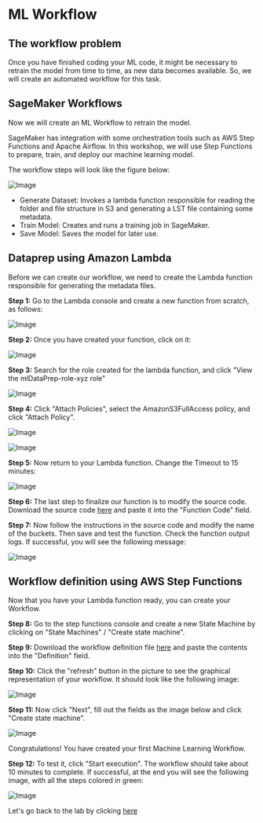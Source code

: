 # ML Workflow

## The workflow problem

Once you have finished coding your ML code, it might be necessary to retrain the model from time to time, as new data becomes available. So, we will create an automated workflow for this task.

## SageMaker Workflows

Now we will create an ML Workflow to retrain the model.

SageMaker has integration with some orchestration tools such as AWS Step Functions and Apache Airflow.
In this workshop, we will use Step Functions to prepare, train, and deploy our machine learning model.

The workflow steps will look like the figure below:

![Image](./images/Figure_1.png)

- Generate Dataset: Invokes a lambda function responsible for reading the folder and file structure in S3 and generating a LST file containing some metadata.
- Train Model: Creates and runs a training job in SageMaker.
- Save Model: Saves the model for later use.

## Dataprep using Amazon Lambda

Before we can create our workflow, we need to create the Lambda function responsible for generating the metadata files.

**Step 1:** Go to the Lambda console and create a new function from scratch, as follows:

![Image](./images/Figure_2.png)

**Step 2:** Once you have created your function, click on it:

![Image](./images/Figure_3.png)

**Step 3:** Search for the role created for the lambda function, and click "View the mlDataPrep-role-xyz role"

![Image](./images/Figure_4.png)

**Step 4:** Click "Attach Policies", select the AmazonS3FullAccess policy, and click "Attach Policy".

![Image](./images/Figure_5.png)

![Image](./images/Figure_6.png)

**Step 5:** Now return to your Lambda function. Change the Timeout to 15 minutes:

![Image](./images/Figure_7.png)

**Step 6:** The last step to finalize our function is to modify the source code. Download the source code [here](https://raw.githubusercontent.com/gabrielmartinigit/melissa_workshop/master/workflow/code/generate_lst_lambda_template.py) and paste it into the "Function Code" field.

**Step 7:** Now follow the instructions in the source code and modify the name of the buckets. Then save and test the function. Check the function output logs. If successful, you will see the following message:

![Image](./images/Figure_8.png)

## Workflow definition using AWS Step Functions

Now that you have your Lambda function ready, you can create your Workflow.

**Step 8:** Go to the step functions console and create a new State Machine by clicking on "State Machines" / "Create state machine".

**Step 9:** Download the workflow definition file [here](https://raw.githubusercontent.com/gabrielmartinigit/melissa_workshop/master/workflow/code/model_workflow_template.json) and paste the contents into the "Definition" field.

**Step 10:** Click the "refresh" button in the picture to see the graphical representation of your workflow. It should look like the following image:

![Image](./images/Figure_9.png)

**Step 11:** Now click "Next", fill out the fields as the image below and click "Create state machine".

![Image](./images/Figure_10.png)

Congratulations! You have created your first Machine Learning Workflow. 

**Step 12:** To test it, click "Start execution". The workflow should take about 10 minutes to complete. If successful, at the end you will see the following image, with all the steps colored in green:

![Image](./images/Figure_11.png)


Let's go back to the lab by clicking [here](/../../#6---step-functions)